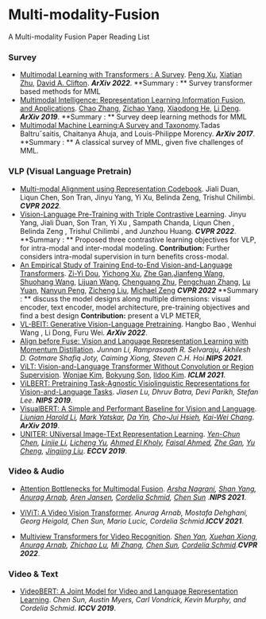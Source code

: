# Multi-modality-Fusion
A Multi-modality Fusion Paper Reading List

### Survey

- [Multimodal Learning with Transformers : A Survey](https://arxiv.org/pdf/2206.06488.pdf).  [Peng Xu](https://arxiv.org/search/cs?searchtype=author&query=Xu%2C+P), [Xiatian Zhu](https://arxiv.org/search/cs?searchtype=author&query=Zhu%2C+X), [David A. Clifton](https://arxiv.org/search/cs?searchtype=author&query=Clifton%2C+D+A).  ***ArXiv 2022***. **Summary : ** Survey transformer based methods for MML
- [Multimodal Intelligence: Representation Learning,Information Fusion, and Applications](https://arxiv.org/pdf/1911.03977.pdf). [Chao Zhang](https://arxiv.org/search/cs?searchtype=author&query=Zhang%2C+C), [Zichao Yang](https://arxiv.org/search/cs?searchtype=author&query=Yang%2C+Z), [Xiaodong He](https://arxiv.org/search/cs?searchtype=author&query=He%2C+X), [Li Deng](https://arxiv.org/search/cs?searchtype=author&query=Deng%2C+L).  ***ArXiv 2019***.  **Summary : ** Survey deep learning methods for MML
- [Multimodal Machine Learning:A Survey and Taxonomy](https://arxiv.org/pdf/1705.09406.pdf).Tadas Baltruˇsaitis, Chaitanya Ahuja, and Louis-Philippe Morency. ***ArXiv 2017***. **Summary : ** A classical survey of MML, given five challenges of MML.



### VLP (Visual Language Pretrain)

* [Multi-modal Alignment using Representation Codebook](https://arxiv.org/pdf/2203.00048.pdf).  Jiali Duan, Liqun Chen, Son Tran, Jinyu Yang, Yi Xu, Belinda Zeng, Trishul Chilimbi. ***CVPR 2022***.
* [Vision-Language Pre-Training with Triple Contrastive Learning](https://arxiv.org/pdf/2202.10401.pdf). Jinyu Yang, Jiali Duan, Son Tran, Yi Xu , Sampath Chanda, Liqun Chen , Belinda Zeng , Trishul Chilimbi , and Junzhou Huang. ***CVPR 2022***. **Summary : ** Proposed three contrastive learning objectives for VLP,  for intra-modal and inter-modal  modeling.                 **Contribution:**  Further considers intra-modal supervision in turn benefits cross-modal.
* [An Empirical Study of Training End-to-End Vision-and-Language Transformers](https://arxiv.org/pdf/2111.02387.pdf). [Zi-Yi Dou](https://arxiv.org/search/cs?searchtype=author&query=Dou%2C+Z), [Yichong Xu](https://arxiv.org/search/cs?searchtype=author&query=Xu%2C+Y), [Zhe Gan](https://arxiv.org/search/cs?searchtype=author&query=Gan%2C+Z),[Jianfeng Wang](https://arxiv.org/search/cs?searchtype=author&query=Wang%2C+J), [Shuohang Wang](https://arxiv.org/search/cs?searchtype=author&query=Wang%2C+S), [Lijuan Wang](https://arxiv.org/search/cs?searchtype=author&query=Wang%2C+L), [Chenguang Zhu](https://arxiv.org/search/cs?searchtype=author&query=Zhu%2C+C), [Pengchuan Zhang](https://arxiv.org/search/cs?searchtype=author&query=Zhang%2C+P), [Lu Yuan](https://arxiv.org/search/cs?searchtype=author&query=Yuan%2C+L), [Nanyun Peng](https://arxiv.org/search/cs?searchtype=author&query=Peng%2C+N), [Zicheng Liu](https://arxiv.org/search/cs?searchtype=author&query=Liu%2C+Z), [Michael Zeng](https://arxiv.org/search/cs?searchtype=author&query=Zeng%2C+M) ***CVPR 2022***   **Summary : ** discuss the model designs along multiple dimensions: visual encoder, text encoder, model architecture, pre-training objectives and find a best design       **Contribution:**   present a VLP METER, 
* [VL-BEIT: Generative Vision-Language Pretraining](https://arxiv.org/pdf/2206.01127.pdf).  Hangbo Bao , Wenhui Wang , Li Dong, Furu Wei. ***ArXiv 2022***.
* [Align before Fuse: Vision and Language Representation Learning with Momentum Distillation](https://arxiv.org/pdf/2107.07651.pdf). *Junnan Li, Ramprasaath R. Selvaraju, Akhilesh D. Gotmare Shafiq Joty, Caiming Xiong, Steven C.H. Hoi*.***NIPS 2021***.
* [ViLT: Vision-and-Language Transformer Without Convolution or Region Supervision](https://arxiv.org/pdf/2102.03334.pdf). [Wonjae Kim](https://arxiv.org/search/stat?searchtype=author&query=Kim%2C+W), [Bokyung Son](https://arxiv.org/search/stat?searchtype=author&query=Son%2C+B), [Ildoo Kim](https://arxiv.org/search/stat?searchtype=author&query=Kim%2C+I). ***ICLM 2021***.
* [ViLBERT: Pretraining Task-Agnostic Visiolinguistic Representations for Vision-and-Language Tasks](https://arxiv.org/pdf/1908.02265.pdf). *Jiasen Lu, Dhruv Batra, Devi Parikh, Stefan Lee*. ***NIPS 2019***.
* [VisualBERT: A Simple and Performant Baseline for Vision and Language](https://arxiv.org/pdf/1908.03557.pdf). *[Liunian Harold Li](https://arxiv.org/search/cs?searchtype=author&query=Li%2C+L+H), [Mark Yatskar](https://arxiv.org/search/cs?searchtype=author&query=Yatskar%2C+M), [Da Yin](https://arxiv.org/search/cs?searchtype=author&query=Yin%2C+D), [Cho-Jui Hsieh](https://arxiv.org/search/cs?searchtype=author&query=Hsieh%2C+C), [Kai-Wei Chang](https://arxiv.org/search/cs?searchtype=author&query=Chang%2C+K)*. ***ArXiv  2019***.
* [UNITER: UNiversal Image-TExt Representation Learning](https://arxiv.org/pdf/1909.11740.pdf). *[Yen-Chun Chen](https://arxiv.org/search/cs?searchtype=author&query=Chen%2C+Y), [Linjie Li](https://arxiv.org/search/cs?searchtype=author&query=Li%2C+L), [Licheng Yu](https://arxiv.org/search/cs?searchtype=author&query=Yu%2C+L), [Ahmed El Kholy](https://arxiv.org/search/cs?searchtype=author&query=Kholy%2C+A+E), [Faisal Ahmed](https://arxiv.org/search/cs?searchtype=author&query=Ahmed%2C+F), [Zhe Gan](https://arxiv.org/search/cs?searchtype=author&query=Gan%2C+Z), [Yu Cheng](https://arxiv.org/search/cs?searchtype=author&query=Cheng%2C+Y), [Jingjing Liu](https://arxiv.org/search/cs?searchtype=author&query=Liu%2C+J)*. ***ECCV  2019***.



### Video & Audio

* [Attention Bottlenecks for Multimodal Fusion](https://arxiv.org/pdf/2107.00135.pdf). *[Arsha Nagrani](https://arxiv.org/search/cs?searchtype=author&query=Nagrani%2C+A), [Shan Yang](https://arxiv.org/search/cs?searchtype=author&query=Yang%2C+S), [Anurag Arnab](https://arxiv.org/search/cs?searchtype=author&query=Arnab%2C+A), [Aren Jansen](https://arxiv.org/search/cs?searchtype=author&query=Jansen%2C+A), [Cordelia Schmid](https://arxiv.org/search/cs?searchtype=author&query=Schmid%2C+C), [Chen Sun](https://arxiv.org/search/cs?searchtype=author&query=Sun%2C+C)* .***NIPS 2021***.

* [ViViT: A Video Vision Transformer](https://arxiv.org/pdf/2103.15691.pdf). *Anurag Arnab, Mostafa Dehghani, Georg Heigold, Chen Sun, Mario Lucic, Cordelia Schmid*.***ICCV 2021***.
* [ Multiview Transformers for Video Recognition](https://arxiv.org/pdf/2201.04288.pdf). *[Shen Yan](https://arxiv.org/search/cs?searchtype=author&query=Yan%2C+S), [Xuehan Xiong](https://arxiv.org/search/cs?searchtype=author&query=Xiong%2C+X), [Anurag Arnab](https://arxiv.org/search/cs?searchtype=author&query=Arnab%2C+A), [Zhichao Lu](https://arxiv.org/search/cs?searchtype=author&query=Lu%2C+Z), [Mi Zhang](https://arxiv.org/search/cs?searchtype=author&query=Zhang%2C+M), [Chen Sun](https://arxiv.org/search/cs?searchtype=author&query=Sun%2C+C), [Cordelia Schmid](https://arxiv.org/search/cs?searchtype=author&query=Schmid%2C+C)*.***CVPR 2022***.



### Video & Text

* [ VideoBERT: A Joint Model for Video and Language Representation Learning](https://arxiv.org/pdf/1904.01766.pdf). *Chen Sun, Austin Myers, Carl Vondrick, Kevin Murphy, and Cordelia Schmid*. ***ICCV 2019***.
